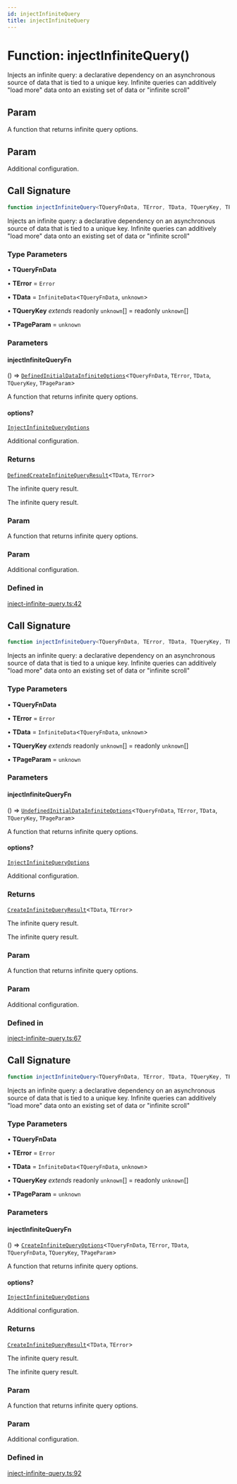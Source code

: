 ```yaml
---
id: injectInfiniteQuery
title: injectInfiniteQuery
---
```


# Function: injectInfiniteQuery()

Injects an infinite query: a declarative dependency on an asynchronous source of data that is tied to a unique key.
Infinite queries can additively "load more" data onto an existing set of data or "infinite scroll"

## Param

A function that returns infinite query options.

## Param

Additional configuration.

## Call Signature

```ts
function injectInfiniteQuery<TQueryFnData, TError, TData, TQueryKey, TPageParam>(injectInfiniteQueryFn, options?): DefinedCreateInfiniteQueryResult<TData, TError>
```

Injects an infinite query: a declarative dependency on an asynchronous source of data that is tied to a unique key.
Infinite queries can additively "load more" data onto an existing set of data or "infinite scroll"

### Type Parameters

• **TQueryFnData**

• **TError** = `Error`

• **TData** = `InfiniteData`\<`TQueryFnData`, `unknown`\>

• **TQueryKey** *extends* readonly `unknown`[] = readonly `unknown`[]

• **TPageParam** = `unknown`

### Parameters

#### injectInfiniteQueryFn

() => [`DefinedInitialDataInfiniteOptions`](../../type-aliases/definedinitialdatainfiniteoptions.md)\<`TQueryFnData`, `TError`, `TData`, `TQueryKey`, `TPageParam`\>

A function that returns infinite query options.

#### options?

[`InjectInfiniteQueryOptions`](../../interfaces/injectinfinitequeryoptions.md)

Additional configuration.

### Returns

[`DefinedCreateInfiniteQueryResult`](../../type-aliases/definedcreateinfinitequeryresult.md)\<`TData`, `TError`\>

The infinite query result.

The infinite query result.

### Param

A function that returns infinite query options.

### Param

Additional configuration.

### Defined in

[inject-infinite-query.ts:42](https://github.com/TanStack/query/blob/main/packages/angular-query-experimental/src/inject-infinite-query.ts#L42)

## Call Signature

```ts
function injectInfiniteQuery<TQueryFnData, TError, TData, TQueryKey, TPageParam>(injectInfiniteQueryFn, options?): CreateInfiniteQueryResult<TData, TError>
```

Injects an infinite query: a declarative dependency on an asynchronous source of data that is tied to a unique key.
Infinite queries can additively "load more" data onto an existing set of data or "infinite scroll"

### Type Parameters

• **TQueryFnData**

• **TError** = `Error`

• **TData** = `InfiniteData`\<`TQueryFnData`, `unknown`\>

• **TQueryKey** *extends* readonly `unknown`[] = readonly `unknown`[]

• **TPageParam** = `unknown`

### Parameters

#### injectInfiniteQueryFn

() => [`UndefinedInitialDataInfiniteOptions`](../../type-aliases/undefinedinitialdatainfiniteoptions.md)\<`TQueryFnData`, `TError`, `TData`, `TQueryKey`, `TPageParam`\>

A function that returns infinite query options.

#### options?

[`InjectInfiniteQueryOptions`](../../interfaces/injectinfinitequeryoptions.md)

Additional configuration.

### Returns

[`CreateInfiniteQueryResult`](../../type-aliases/createinfinitequeryresult.md)\<`TData`, `TError`\>

The infinite query result.

The infinite query result.

### Param

A function that returns infinite query options.

### Param

Additional configuration.

### Defined in

[inject-infinite-query.ts:67](https://github.com/TanStack/query/blob/main/packages/angular-query-experimental/src/inject-infinite-query.ts#L67)

## Call Signature

```ts
function injectInfiniteQuery<TQueryFnData, TError, TData, TQueryKey, TPageParam>(injectInfiniteQueryFn, options?): CreateInfiniteQueryResult<TData, TError>
```

Injects an infinite query: a declarative dependency on an asynchronous source of data that is tied to a unique key.
Infinite queries can additively "load more" data onto an existing set of data or "infinite scroll"

### Type Parameters

• **TQueryFnData**

• **TError** = `Error`

• **TData** = `InfiniteData`\<`TQueryFnData`, `unknown`\>

• **TQueryKey** *extends* readonly `unknown`[] = readonly `unknown`[]

• **TPageParam** = `unknown`

### Parameters

#### injectInfiniteQueryFn

() => [`CreateInfiniteQueryOptions`](../../interfaces/createinfinitequeryoptions.md)\<`TQueryFnData`, `TError`, `TData`, `TQueryFnData`, `TQueryKey`, `TPageParam`\>

A function that returns infinite query options.

#### options?

[`InjectInfiniteQueryOptions`](../../interfaces/injectinfinitequeryoptions.md)

Additional configuration.

### Returns

[`CreateInfiniteQueryResult`](../../type-aliases/createinfinitequeryresult.md)\<`TData`, `TError`\>

The infinite query result.

The infinite query result.

### Param

A function that returns infinite query options.

### Param

Additional configuration.

### Defined in

[inject-infinite-query.ts:92](https://github.com/TanStack/query/blob/main/packages/angular-query-experimental/src/inject-infinite-query.ts#L92)
